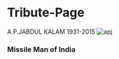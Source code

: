 # Tribute-Page
  A.P.JABDUL KALAM
  1931-2015
  ![apj](https://user-images.githubusercontent.com/94048506/217147044-8615b908-1015-44c0-b473-f37f97ea5288.jpeg)
### Missile Man of India
